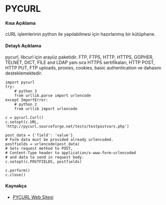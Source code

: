 # PYCURL

#### Kısa Açıklama
cURL işlemlerinin python ile yapılabilmesi için hazırlanmış bir kütüphane.

#### Detaylı Açıklama
pycurl, libcurl için arayüz paketidir. FTP, FTPS, HTTP, HTTPS, GOPHER, TELNET, DICT, FILE and LDAP yanı sıra HTTPS sertifikaları, HTTP POST, HTTP PUT, FTP uploads, proxies, cookies, basic authentication ve dahasını desteklemektedir.

	import pycurl
	try:
	    # python 3
	    from urllib.parse import urlencode
	except ImportError:
	    # python 2
	    from urllib import urlencode

	c = pycurl.Curl()
	c.setopt(c.URL, 'http://pycurl.sourceforge.net/tests/testpostvars.php')

	post_data = {'field': 'value'}
	# Form data must be provided already urlencoded.
	postfields = urlencode(post_data)
	# Sets request method to POST,
	# Content-Type header to application/x-www-form-urlencoded
	# and data to send in request body.
	c.setopt(c.POSTFIELDS, postfields)

	c.perform()
	c.close()


#### Kaynakça
- [PYCURL Web Sitesi](http://pycurl.sourceforge.net/doc/index.html) 